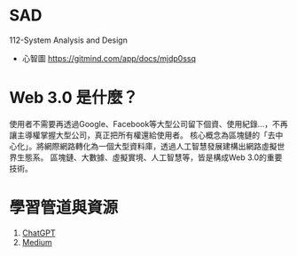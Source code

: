 # SAD
112-System Analysis and Design
- 心智圖 https://gitmind.com/app/docs/mjdp0ssq

# Web 3.0 是什麼？
使用者不需要再透過Google、Facebook等大型公司留下個資、使用紀錄...，不再讓主導權掌握大型公司，真正把所有權還給使用者。
核心概念為區塊鏈的「去中心化」。將網際網路轉化為一個大型資料庫，透過人工智慧發展建構出網路虛擬世界生態系。
區塊鏈、大數據、虛擬實境、人工智慧等，皆是構成Web 3.0的重要技術。

# 學習管道與資源
1. [ChatGPT](https://chat.openai.com/chat)
2. [Medium](https://medium.com/)
